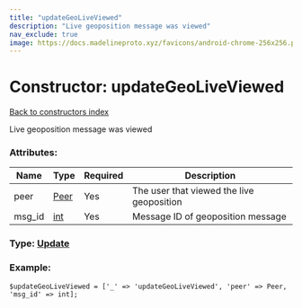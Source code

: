 ```yaml
---
title: "updateGeoLiveViewed"
description: "Live geoposition message was viewed"
nav_exclude: true
image: https://docs.madelineproto.xyz/favicons/android-chrome-256x256.png
---
```

# Constructor: updateGeoLiveViewed  
[Back to constructors index](/API_docs/constructors/index.html)



Live geoposition message was viewed

### Attributes:

| Name     |    Type       | Required | Description |
|----------|---------------|----------|-------------|
|peer|[Peer](/API_docs/types/Peer.html) | Yes|The user that viewed the live geoposition|
|msg\_id|[int](/API_docs/types/int.html) | Yes|Message ID of geoposition message|



### Type: [Update](/API_docs/types/Update.html)


### Example:

```
$updateGeoLiveViewed = ['_' => 'updateGeoLiveViewed', 'peer' => Peer, 'msg_id' => int];
```  
